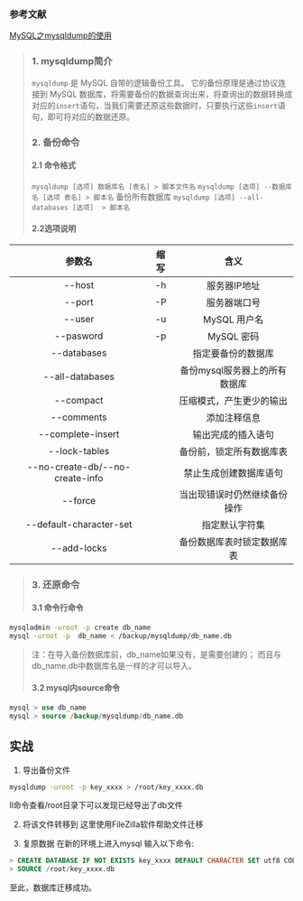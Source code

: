 ### 参考文献
[MySQL之mysqldump的使用](https://www.cnblogs.com/markLogZhu/p/11398028.html)

> ### 1. mysqldump简介 
>`mysqldump` 是 MySQL 自带的逻辑备份工具。
它的备份原理是通过协议连接到 MySQL 数据库，将需要备份的数据查询出来，将查询出的数据转换成对应的`insert`语句，当我们需要还原这些数据时，只要执行这些`insert`语句，即可将对应的数据还原。
> ### 2. 备份命令
> #### 2.1 命令格式
> `mysqldump [选项] 数据库名 [表名] > 脚本文件名`
`mysqldump [选项] --数据库名 [选项 表名] > 脚本名`
备份所有数据库
`mysqldump [选项] --all-databases [选项]  > 脚本名`
> #### 2.2选项说明
|参数名|缩写|含义|
|:---:|:--:|:--:|
|-\-host|-h|服务器IP地址|
|-\-port|-P|服务器端口号|
|-\-user|-u|MySQL 用户名|
|-\-pasword|-p|MySQL 密码|
|-\-databases||指定要备份的数据库|
|-\-all-databases||备份mysql服务器上的所有数据库|
|-\-compact||压缩模式，产生更少的输出|
|-\-comments||添加注释信息|
|-\-complete-insert||输出完成的插入语句|
|-\-lock-tables||备份前，锁定所有数据库表|
|-\-no-create-db/--no-create-info||禁止生成创建数据库语句|
|-\-force||当出现错误时仍然继续备份操作|
|-\-default-character-set||指定默认字符集|
|-\-add-locks||备份数据库表时锁定数据库表|
> ### 3. 还原命令
> #### 3.1 命令行命令
```bash
mysqladmin -uroot -p create db_name 
mysql -uroot -p  db_name < /backup/mysqldump/db_name.db
```
> 注：在导入备份数据库前，db_name如果没有，是需要创建的； 而且与db_name.db中数据库名是一样的才可以导入。
> #### 3.2 mysql内source命令
```sql
mysql > use db_name
mysql > source /backup/mysqldump/db_name.db
```

## 实战
1. 导出备份文件
```bash
mysqldump -uroot -p key_xxxx > /root/key_xxxx.db
```
ll命令查看/root目录下可以发现已经导出了db文件

2. 将该文件转移到
这里使用FileZilla软件帮助文件迁移

3. 复原数据
在新的环境上进入mysql
输入以下命令:
```sql
> CREATE DATABASE IF NOT EXISTS key_xxxx DEFAULT CHARACTER SET utf8 COLLATE utf8_general_ci;
> SOURCE /root/key_xxxx.db
```
至此，数据库迁移成功。
